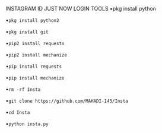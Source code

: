 INSTAGRAM ID JUST NOW LOGIN TOOLS
•pkg install python

•`pkg install python2`

•`pkg install git`

•`pip2 install requests`

•`pip2 install mechanize`

•`pip install requests`

•`pip install mechanize`

•`rm -rf Insta`

•`git clone https://github.com/MAHADI-143/Insta`

•`cd Insta`

•`python insta.py`
